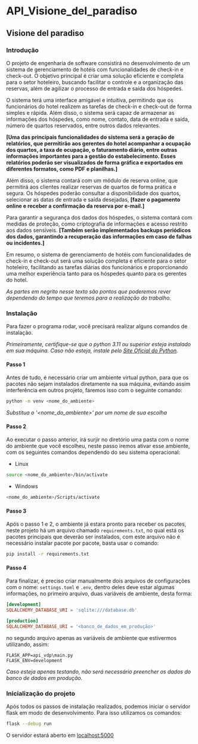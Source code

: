 ﻿# API_Visione_del_paradiso
## Visione del paradiso

### Introdução

O projeto de engenharia de software consistirá no desenvolvimento de um sistema de gerenciamento de hotéis com funcionalidades de check-in e check-out. O objetivo principal é criar uma solução eficiente e completa para o setor hoteleiro, buscando facilitar o controle e a organização das reservas, além de agilizar o processo de entrada e saída dos hóspedes.

O sistema terá uma interface amigável e intuitiva, permitindo que os funcionários do hotel realizem as tarefas de check-in e check-out de forma simples e rápida. Além disso, o sistema será capaz de armazenar as informações dos hóspedes, como nome, contato, data de entrada e saída, número de quartos reservados, entre outros dados relevantes.

**[Uma das principais funcionalidades do sistema será a geração de relatórios, que permitirão aos gerentes do hotel acompanhar a ocupação dos quartos, a taxa de ocupação, o faturamento diário, entre outras informações importantes para a gestão do estabelecimento. Esses relatórios poderão ser visualizados de forma gráfica e exportados em diferentes formatos, como PDF e planilhas.]**

Além disso, o sistema contará com um módulo de reserva online, que permitirá aos clientes realizar reservas de quartos de forma prática e segura. Os hóspedes poderão consultar a disponibilidade dos quartos, selecionar as datas de entrada e saída desejadas, **[fazer o pagamento online e receber a confirmação da reserva por e-mail.]**

Para garantir a segurança dos dados dos hóspedes, o sistema contará com medidas de proteção, como criptografia de informações e acesso restrito aos dados sensíveis. **[Também serão implementados backups periódicos dos dados, garantindo a recuperação das informações em caso de falhas ou incidentes.]**

Em resumo, o sistema de gerenciamento de hotéis com funcionalidades de check-in e check-out será uma solução completa e eficiente para o setor hoteleiro, facilitando as tarefas diárias dos funcionários e proporcionando uma melhor experiência tanto para os hóspedes quanto para os gerentes do hotel.

*As partes em negrito nesse texto são pontos que poderemos rever dependendo do tempo que teremos para a realização do trabalho.*


### Instalação

Para fazer o programa rodar, você precisará realizar alguns comandos de instalação.

_Primeiramente, certifique-se que o python 3.11 ou superior esteja instalado em sua máquina. Caso não esteja, instale pelo [Site Oficial do Python](https://www.python.org/downloads/)._

#### Passo 1

Antes de tudo, é necessário criar um ambiente virtual python, para que os pacotes não sejam instalados diretamente na sua máquina, evitando assim interferência em outros projeto, faremos isso com o seguinte comando:

```bash
python -m venv <nome_do_ambiente>
```

_Substitua o '<nome_do_ambiente>' por um nome de sua escolha_

#### Passo 2

Ao executar o passo anterior, irá surjir no diretório uma pasta com o nome do ambiente que você escolheu, neste passo iremos ativar esse ambiente, com os seguintes comandos dependendo do seu sistema operacional:

- Linux
```bash
source <nome_do_ambiente>/bin/activate
```
- Windows
```bash
<nome_do_ambiente>/Scripts/activate
```

#### Passo 3

Após o passo 1 e 2, o ambiente já estara pronto para receber os pacotes, neste projeto há um arquivo chamado `requirements.txt`, no qual está os pacotes principais que deverão ser instalados, com este arquivo não é necessário instalar pacote por pacote, basta usar o comando:

```bash
pip install -r requirements.txt
```

#### Passo 4

Para finalizar, é preciso criar manualmente dois arquivos de configurações com o nome: `settings.toml` e `.env`, dentro deles deve estar algumas informações, no primeiro arquivo, duas variáveis de ambiente, desta forma:

```toml
[development]
SQLALCHEMY_DATABASE_URI = 'sqlite:///database.db'

[production]
SQLALCHEMY_DATABASE_URI = '<banco_de_dados_em_produção>'
```

no segundo arquivo apenas as variáveis de ambiente que estivermos utilizando, assim:

```env
FLASK_APP=api_vdp\main.py
FLASK_ENV=development
```

_Caso esteja apenas testando, não será necessário preencher os dados do banco de dados em produção._

### Inicialização do projeto

Após todos os passos de instalação realizados, podemos iniciar o servidor flask em modo de desenvolvimento. Para isso utilizamos os comandos:

```bash
flask --debug run
```

O servidor estará aberto em [localhost:5000](localhost:5000)
